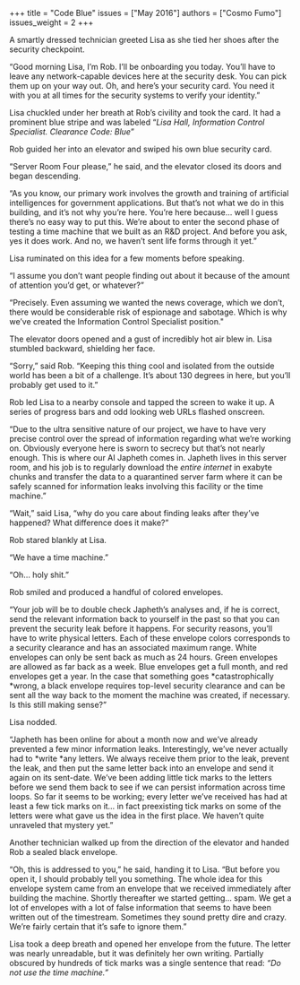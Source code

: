 +++
title = "Code Blue"
issues = ["May 2016"]
authors = ["Cosmo Fumo"]
issues_weight = 2
+++

A smartly dressed technician greeted Lisa as she tied her shoes after the security checkpoint.

“Good morning Lisa, I’m Rob. I’ll be onboarding you today. You’ll have to leave any network-capable devices here at the security desk. You can pick them up on your way out. Oh, and here’s your security card. You need it with you at all times for the security systems to verify your identity.”

Lisa chuckled under her breath at Rob’s civility and took the card. It had a prominent blue stripe and was labeled “*Lisa Hall, Information Control Specialist. Clearance Code: Blue*”

Rob guided her into an elevator and swiped his own blue security card.

“Server Room Four please,” he said, and the elevator closed its doors and began descending.

“As you know, our primary work involves the growth and training of artificial intelligences for government applications. But that’s not what we do in this building, and it’s not why you’re here. You’re here because… well I guess there’s no easy way to put this. We’re about to enter the second phase of testing a time machine that we built as an R&D project. And before you ask, yes it does work. And no, we haven’t sent life forms through it yet.”

Lisa ruminated on this idea for a few moments before speaking.

“I assume you don’t want people finding out about it because of the amount of attention you’d get, or whatever?”

“Precisely. Even assuming we wanted the news coverage, which we don’t, there would be considerable risk of espionage and sabotage. Which is why we’ve created the Information Control Specialist position."

The elevator doors opened and a gust of incredibly hot air blew in. Lisa stumbled backward, shielding her face.

“Sorry,” said Rob. “Keeping this thing cool and isolated from the outside world has been a bit of a challenge. It’s about 130 degrees in here, but you’ll probably get used to it.”

Rob led Lisa to a nearby console and tapped the screen to wake it up. A series of progress bars and odd looking web URLs flashed onscreen.

“Due to the ultra sensitive nature of our project, we have to have very precise control over the spread of information regarding what we’re working on. Obviously everyone here is sworn to secrecy but that’s not nearly enough. This is where our AI Japheth comes in. Japheth lives in this server room, and his job is to regularly download the *entire internet* in exabyte chunks and transfer the data to a quarantined server farm where it can be safely scanned for information leaks involving this facility or the time machine.”

“Wait,” said Lisa, “why do you care about finding leaks after they’ve happened? What difference does it make?”

Rob stared blankly at Lisa.

“We have a time machine.”

“Oh… holy shit.”

Rob smiled and produced a handful of colored envelopes.

“Your job will be to double check Japheth’s analyses and, if he is correct, send the relevant information back to yourself in the past so that you can prevent the security leak before it happens. For security reasons, you’ll have to write physical letters. Each of these envelope colors corresponds to a security clearance and has an associated maximum range. White envelopes can only be sent back as much as 24 hours. Green envelopes are allowed as far back as a week. Blue envelopes get a full month, and red envelopes get a year. In the case that something goes *catastrophically *wrong, a black envelope requires top-level security clearance and can be sent all the way back to the moment the machine was created, if necessary. Is this still making sense?”

Lisa nodded.

“Japheth has been online for about a month now and we’ve already prevented a few minor information leaks. Interestingly, we’ve never actually had to *write *any letters. We always receive them prior to the leak, prevent the leak, and then put the same letter back into an envelope and send it again on its sent-date. We’ve been adding little tick marks to the letters before we send them back to see if we can persist information across time loops. So far it seems to be working; every letter we’ve received has had at least a few tick marks on it… in fact preexisting tick marks on some of the letters were what gave us the idea in the first place. We haven’t quite unraveled that mystery yet.”

Another technician walked up from the direction of the elevator and handed Rob a sealed black envelope.

“Oh, this is addressed to you,” he said, handing it to Lisa. “But before you open it, I should probably tell you something. The whole idea for this envelope system came from an envelope that we received immediately after building the machine. Shortly thereafter we started getting… spam. We get a lot of envelopes with a lot of false information that seems to have been written out of the timestream. Sometimes they sound pretty dire and crazy. We’re fairly certain that it’s safe to ignore them.”

Lisa took a deep breath and opened her envelope from the future. The letter was nearly unreadable, but it was definitely her own writing. Partially obscured by hundreds of tick marks was a single sentence that read: *“Do not use the time machine.”*
